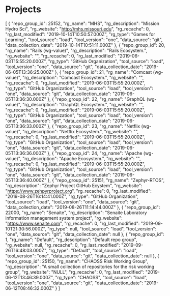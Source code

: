 # Projects
[
{
"repo_group_id": 25152,
"rg_name": "MHS",
"rg_description": "Mission Hydro Sci",
"rg_website": "http://mhs.missouri.edu",
"rg_recache": 0,
"rg_last_modified": "2019-10-14T10:50:57.000Z",
"rg_type": "Games for Learning",
"tool_source": "load",
"tool_version": "one",
"data_source": "git",
"data_collection_date": "2019-10-14T10:51:11.000Z"
},
{
"repo_group_id": 20,
"rg_name": "Rails (wg-value)",
"rg_description": "Rails Ecosystem.",
"rg_website": "",
"rg_recache": 0,
"rg_last_modified": "2019-06-03T15:55:20.000Z",
"rg_type": "GitHub Organization",
"tool_source": "load",
"tool_version": "one",
"data_source": "git",
"data_collection_date": "2019-06-05T13:36:25.000Z"
},
{
"repo_group_id": 21,
"rg_name": "Comcast (wg-value)",
"rg_description": "Comcast Ecosystem.",
"rg_website": "",
"rg_recache": 0,
"rg_last_modified": "2019-06-03T15:55:20.000Z",
"rg_type": "GitHub Organization",
"tool_source": "load",
"tool_version": "one",
"data_source": "git",
"data_collection_date": "2019-06-05T13:36:30.000Z"
},
{
"repo_group_id": 22,
"rg_name": "GraphQL (wg-value)",
"rg_description": "GraphQL Ecosystem.",
"rg_website": "",
"rg_recache": 0,
"rg_last_modified": "2019-06-03T15:55:20.000Z",
"rg_type": "GitHub Organization",
"tool_source": "load",
"tool_version": "one",
"data_source": "git",
"data_collection_date": "2019-06-05T13:36:33.000Z"
},
{
"repo_group_id": 23,
"rg_name": "Netflix (wg-value)",
"rg_description": "Netflix Ecosystem.",
"rg_website": "",
"rg_recache": 0,
"rg_last_modified": "2019-06-03T15:55:20.000Z",
"rg_type": "GitHub Organization",
"tool_source": "load",
"tool_version": "one",
"data_source": "git",
"data_collection_date": "2019-06-05T13:36:36.000Z"
},
{
"repo_group_id": 24,
"rg_name": "Apache (wg-value)",
"rg_description": "Apache Ecosystem.",
"rg_website": "",
"rg_recache": 0,
"rg_last_modified": "2019-06-03T15:55:20.000Z",
"rg_type": "GitHub Organization",
"tool_source": "load",
"tool_version": "one",
"data_source": "git",
"data_collection_date": "2019-06-05T13:36:40.000Z"
},
{
"repo_group_id": 25151,
"rg_name": "Zephyr-RTOS",
"rg_description": "Zephyr Project GitHub Ecystem",
"rg_website": "https://www.zehpyrproject.org",
"rg_recache": 0,
"rg_last_modified": "2019-08-26T16:14:41.000Z",
"rg_type": "GitHub Organization",
"tool_source": "load",
"tool_version": "one",
"data_source": "git",
"data_collection_date": "2019-08-26T11:14:44.000Z"
},
{
"repo_group_id": 22000,
"rg_name": "Senaite",
"rg_description": "Senaite Laboratory information management system project",
"rg_website": "https://www.senaite.com",
"rg_recache": 0,
"rg_last_modified": "2019-09-10T21:30:56.000Z",
"rg_type": null,
"tool_source": "load",
"tool_version": "one",
"data_source": "git",
"data_collection_date": null
},
{
"repo_group_id": 1,
"rg_name": "Default",
"rg_description": "Default repo group",
"rg_website": null,
"rg_recache": 0,
"rg_last_modified": "2019-09-26T16:48:03.000Z",
"rg_type": "Default",
"tool_source": "load",
"tool_version": "one",
"data_source": "git",
"data_collection_date": null
},
{
"repo_group_id": 25150,
"rg_name": "CHAOSS Risk Working Group",
"rg_description": "A small collection of repositories for the risk working group",
"rg_website": "NULL",
"rg_recache": 0,
"rg_last_modified": "2019-06-12T13:46:39.000Z",
"rg_type": "CHAOSS",
"tool_source": "load",
"tool_version": "one",
"data_source": "git",
"data_collection_date": "2019-06-12T08:46:32.000Z"
}
]
